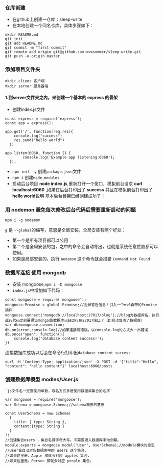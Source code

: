### 仓库创建

- 在github上创建一仓库：sleep-write
- 在本地创建一个同名仓库，具体步骤如下：

```
mkdir README.md
git init
git add README.md
git commit -m "first commit"
git remote add origin git@github.com:xwxsummer/sleep-write.git
git push -u origin master

```

### 添加项目文件夹

```
mkdir client 客户端
mkdir server 服务器端
```

#### 1.到server文件夹之内，来创建一个基本的 express 的骨架

- 创建index.js文件

```
const express = require('express');
const app = express();

app.get('/', function(req,res){
    console.log("success")
    res.send("hello world")
  })

app.listen(6060, function () {
        console.log('Example app listening:6060');
  });

```
- `npm init -y`  创建`package.json`文件
- `npm i`  创建`node_modules`
- 启动后台项目 **node index.js**,重新打开一个窗口，模拟前台请求 **curl localhost:6060** ,如果在后台打印出了 **success**
  并且在模拟前台打印出了 **hello world**说明
  基本后台骨架已经创建成功了！

### 用 nodemon 避免每次修改后台代码后需要重新启动的问题

```
npm i -g nodemon
```

`g` 是 `--global`的缩写，意思是全局安装，全局安装有两个好处：

- 第一个是所有项目都可以公用
- 第二个是全局安装的包，之中的命令会自动导出，也就是系统任意位置都可以使用。
- 如果是局部安装的，执行 `nodemon` 这个命令就会报错 `Command Not Found`

### 数据库连接 使用 mongodb
- 安装 mongoose,`npm i -D mongoose`
- `index.js`中增加如下代码：

```
const mongoose = require('mongoose');
mongoose.Promise = global.Promise;//去掉警告信息！引入一个es6自带的Promise插件
mongoose.connect('mongodb://localhost:27017/blog');//blog为数据库名，执行此行代码之前要保证mongodb数据库已经运行在27017端口了（即启动成功了数据库）
var db=mongoose.connection;
db.on(error,console.log)//如果连接有错误，以console.log的方式大一出错误
db.once("open", function(){
    console.log('database content success!');
})
```
连接数据库成功以后会在命令行打印出`database content success`

```
curl -H 'Content-Type: application/json' -X POST -d '{"title":"Hello", "content": "hello content"}' localhost:6060/posts
```
### 创建数据库模型 modles/User.js
    `js文件名一定要使用单数，取名方式多是使用数据库集合的名字`

```
var mongoose = require('mongoose');
var Schema = mongoose.Schema;//schema概要的意思

const UserSchema = new Schema(
  {
    title: { type: String },
    content:{type: String }
  }
);
//创建集合users ，集合名首字母大写。不需要进入数据库手动创建。
module.exports = mongoose.model('User', UserSchema);//module模块的意思
//User会自动对应数据库中的 users 这个集合，
//如果这里是，Apple 那就会对应 apples 集合，
//如果这里是，Person 那就会对应 people 集合。
```
